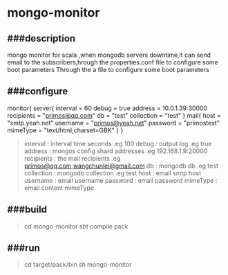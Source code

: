 mongo-monitor
=============

###description
-----------------------------------

mongo monitor for scala ,when mongodb servers downtime,it can send email to the subscribers,hrough the properties.conf file to configure some boot parameters
Through the a file to configure some boot parameters

###configure
-----------------------------------
monitor{
    server{
            interval = 60
            debug = true
            address = 10.0.1.39:30000
            recipients = "primos@qq.com"
            db = "test"
            collection = "test"
    }
    mail{
        host = "smtp.yeah.net"
        username = "primos@yeah.net"
        password = "primostest"
        mimeType = "text/html;charset=GBK"
    }
}
> interval : interval time seconds .eg 100
> debug : output log .eg true
> address : mongos config shard addresses .eg 192.168.1.9:20000
> recipients : the mail recipients .eg primos@qq.com,wangchunlei@gmail.com
> db : mongodb db .eg test
> collection : mongodb collection .eg test
> host : email smtp host
> username : email username
> password : email password
> mimeType : email content mimeType

###build
-----------------------------------
> cd mongo-monitor
> sbt compile pack

###run
-----------------------------------
> cd target/pack/bin
> sh mongo-monitor
